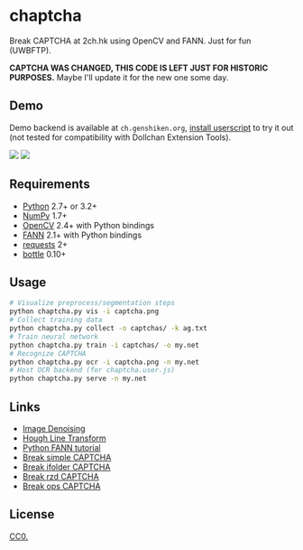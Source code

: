 # chaptcha

Break CAPTCHA at 2ch.hk using OpenCV and FANN. Just for fun (UWBFTP).

**CAPTCHA WAS CHANGED, THIS CODE IS LEFT JUST FOR HISTORIC PURPOSES.** Maybe I'll update it for the new one some day.

## Demo

Demo backend is available at `ch.genshiken.org`, [install userscript](https://raw.githubusercontent.com/Kagami/chaptcha/master/chaptcha.user.js) to try it out (not tested for compatibility with Dollchan Extension Tools).

![](https://raw.githubusercontent.com/Kagami/chaptcha/assets/vis.png)
![](https://raw.githubusercontent.com/Kagami/chaptcha/assets/cap.gif)

## Requirements

* [Python](https://www.python.org/) 2.7+ or 3.2+
* [NumPy](http://www.numpy.org/) 1.7+
* [OpenCV](http://opencv.org/) 2.4+ with Python bindings
* [FANN](http://leenissen.dk/fann/wp/) 2.1+ with Python bindings
* [requests](http://python-requests.org/) 2+
* [bottle](http://bottlepy.org/) 0.10+

## Usage

```bash
# Visualize preprocess/segmentation steps
python chaptcha.py vis -i captcha.png
# Collect training data
python chaptcha.py collect -o captchas/ -k ag.txt
# Train neural network
python chaptcha.py train -i captchas/ -o my.net
# Recognize CAPTCHA
python chaptcha.py ocr -i captcha.png -n my.net
# Host OCR backend (for chaptcha.user.js)
python chaptcha.py serve -n my.net
```

## Links

* [Image Denoising](http://docs.opencv.org/3.1.0/d5/d69/tutorial_py_non_local_means.html)
* [Hough Line Transform](http://docs.opencv.org/3.1.0/d6/d10/tutorial_py_houghlines.html)
* [Python FANN tutorial](http://jansipke.nl/using-fann-with-python/)
* [Break simple CAPTCHA](https://habrahabr.ru/post/63854/)
* [Break ifolder CAPTCHA](https://geektimes.ru/post/67194/)
* [Break rzd CAPTCHA](https://toster.ru/q/216509)
* [Break ops CAPTCHA](https://habrahabr.ru/post/116222/)

## License

[CC0.](COPYING)
